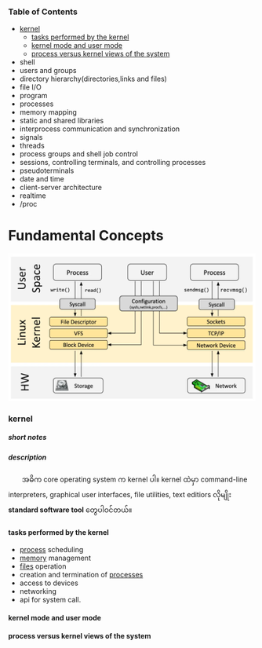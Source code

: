 ### Table of Contents
- [kernel](#kernel)
  - [tasks performed by the kernel](#tasks-performed-by-the-kernel)
  - [kernel mode and user mode](#kernel-mode-and-user-mode)
  - [process versus kernel views of the system](#process-versus-kernel-views-of-the-system)
- shell
- users and groups
- directory hierarchy(directories,links and files)
- file I/O
- program
- processes
- memory mapping
- static and shared libraries
- interprocess communication and synchronization
- signals
- threads
- process groups and shell job control
- sessions, controlling terminals, and controlling processes
- pseudoterminals
- date and time
- client-server architecture
- realtime
- /proc

# Fundamental Concepts
![](images/kernel-arch.png "overview")

### kernel
##### short notes
##### description
&ensp;&ensp;&ensp;&ensp;အဓိက core operating system က kernel ပါ။ kernel ထဲမှာ command-line interpreters, graphical user interfaces, file utilities, text editiors လိုမျိုး **standard software tool** တွေပါဝင်တယ်။
#### tasks performed by the kernel
- [process](../process/process.md) scheduling
- [memory](../memory/memory.md) management
- [files](../file/file.md) operation
- creation and termination of [processes](../process/process.md)
- access to devices
- networking
- api for system call.
#### kernel mode and user mode
#### process versus kernel views of the system